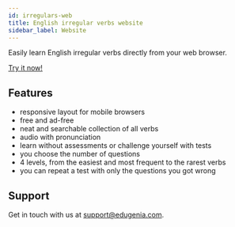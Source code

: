 ```yaml
---
id: irregulars-web
title: English irregular verbs website
sidebar_label: Website
---
```


Easily learn English irregular verbs directly from your web browser.

<a class="button button--primary button--lg" href="/irregular/" target="_blank">
   Try it now!
</a>

## Features

* responsive layout for mobile browsers
* free and ad-free
* neat and searchable collection of all verbs
* audio with pronunciation
* learn without assessments or challenge yourself with tests
* you choose the number of questions
* 4 levels, from the easiest and most frequent to the rarest verbs
* you can repeat a test with only the questions you got wrong

## Support

Get in touch with us at [support@edugenia.com](mailto:support@edugenia.com).